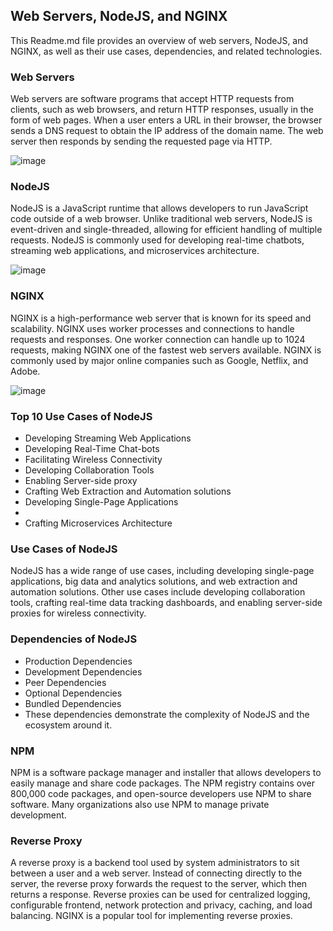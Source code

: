 ## Web Servers, NodeJS, and NGINX
This Readme.md file provides an overview of web servers, NodeJS, and NGINX, as well as their use cases, dependencies, and related technologies.

### Web Servers
Web servers are software programs that accept HTTP requests from clients, such as web browsers, and return HTTP responses, usually in the form of web pages. When a user enters a URL in their browser, the browser sends a DNS request to obtain the IP address of the domain name. The web server then responds by sending the requested page via HTTP.

![image](https://user-images.githubusercontent.com/129948378/231837638-e5d0dd91-996b-4345-880a-65adab4ff2b5.png)


### NodeJS
NodeJS is a JavaScript runtime that allows developers to run JavaScript code outside of a web browser. Unlike traditional web servers, NodeJS is event-driven and single-threaded, allowing for efficient handling of multiple requests. NodeJS is commonly used for developing real-time chatbots, streaming web applications, and microservices architecture.

![image](https://user-images.githubusercontent.com/129948378/231841995-a066817a-cfc2-4e10-a185-68835d08857f.png)



### NGINX
NGINX is a high-performance web server that is known for its speed and scalability. NGINX uses worker processes and connections to handle requests and responses. One worker connection can handle up to 1024 requests, making NGINX one of the fastest web servers available. NGINX is commonly used by major online companies such as Google, Netflix, and Adobe.

![image](https://user-images.githubusercontent.com/129948378/231841326-c9399bc4-110e-4f42-a7d3-df431de4873e.png)


### Top 10 Use Cases of NodeJS
- Developing Streaming Web Applications
- Developing Real-Time Chat-bots
- Facilitating Wireless Connectivity
- Developing Collaboration Tools
- Enabling Server-side proxy
- Crafting Web Extraction and Automation solutions
- Developing Single-Page Applications
- 
- Crafting Microservices Architecture
### Use Cases of NodeJS
NodeJS has a wide range of use cases, including developing single-page applications, big data and analytics solutions, and web extraction and automation solutions. Other use cases include developing collaboration tools, crafting real-time data tracking dashboards, and enabling server-side proxies for wireless connectivity.

### Dependencies of NodeJS

- Production Dependencies
- Development Dependencies
- Peer Dependencies
- Optional Dependencies
- Bundled Dependencies
- These dependencies demonstrate the complexity of NodeJS and the ecosystem around it.

### NPM
NPM is a software package manager and installer that allows developers to easily manage and share code packages. The NPM registry contains over 800,000 code packages, and open-source developers use NPM to share software. Many organizations also use NPM to manage private development.

### Reverse Proxy
A reverse proxy is a backend tool used by system administrators to sit between a user and a web server. Instead of connecting directly to the server, the reverse proxy forwards the request to the server, which then returns a response. Reverse proxies can be used for centralized logging, configurable frontend, network protection and privacy, caching, and load balancing. NGINX is a popular tool for implementing reverse proxies.
